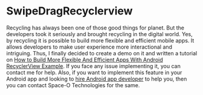 # SwipeDragRecyclerview
Recycling has always been one of those good things for planet. But the developers took it seriously and brought recycling in the digital world. Yes, by recycling it is possible to build more flexible and efficient mobile apps. It allows developers to make user experience more interactional and intriguing.
Thus, I finally decided to create a demo on it and written a tutorial on [How to Build More Flexible And Efficient Apps With Android RecyclerView Example](https://www.spaceotechnologies.com/build-flexible-efficient-app-android-recyclerview-example/).
If you face any issue implementing it, you can contact me for help. Also, if you want to implement this feature in your Android app and looking to [hire Android app developer](http://www.spaceotechnologies.com/hire-android-developer/ ) to help you, then you can contact Space-O Technologies for the same.

